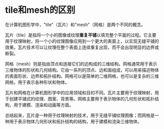 # tile和mesh的区别

在计算机图形学中，"tile"（瓦片）和"mesh"（网格）是两个不同的概念。

瓦片（tile）是指将一个小的图像或纹理**重复平铺**以填充整个平面的过程。它主要用于纹理映射，将一个小的纹理图像应用到一个更大的表面上，以实现无缝平铺的效果。瓦片技术可以让纹理在整个表面上连续重复出现，而不会出现明显的边界或断裂。

网格（mesh）则是指由顶点和连接它们的边构成的三维结构。网格通常用于表示三维物体的形状和几何结构。它由一系列的顶点、边和面组成，可以用来描述物体的表面形状、边界和拓扑结构。网格可以是简单的二维网格，也可以是复杂的三维网格，用于表示各种形状和物体。

瓦片和网格在计算机图形学中的应用领域和目的不同。瓦片主要用于纹理映射，用于创建平铺式的纹理、图案、背景等。网格主要用于表示物体的几何形状和拓扑结构，用于建模、渲染和动画等方面。

总结起来，瓦片是一种用于纹理映射的技术，用于无缝平铺纹理图像；而网格是一种用于表示物体几何形状和拓扑结构的结构，用于建模和渲染三维物体。